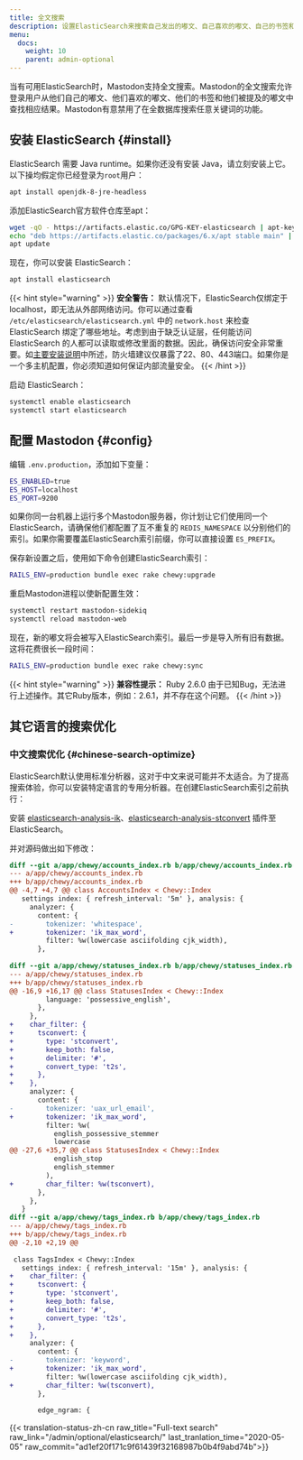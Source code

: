 ```yaml
---
title: 全文搜索
description: 设置ElasticSearch来搜索自己发出的嘟文、自己喜欢的嘟文、自己的书签和自己被提及的嘟文。
menu:
  docs:
    weight: 10
    parent: admin-optional
---
```


当有可用ElasticSearch时，Mastodon支持全文搜索。Mastodon的全文搜索允许登录用户从他们自己的嘟文、他们喜欢的嘟文、他们的书签和他们被提及的嘟文中查找相应结果。Mastodon有意禁用了在全数据库搜索任意关键词的功能。

## 安装 ElasticSearch {#install}

ElasticSearch 需要 Java runtime。如果你还没有安装 Java，请立刻安装上它。以下操均假定你已经登录为`root`用户：

```bash
apt install openjdk-8-jre-headless
```

添加ElasticSearch官方软件仓库至apt：

```bash
wget -qO - https://artifacts.elastic.co/GPG-KEY-elasticsearch | apt-key add -
echo "deb https://artifacts.elastic.co/packages/6.x/apt stable main" | tee -a /etc/apt/sources.list.d/elastic-6.x.list
apt update
```

现在，你可以安装 ElasticSearch：

```bash
apt install elasticsearch
```

{{< hint style="warning" >}}
**安全警告：** 默认情况下，ElasticSearch仅绑定于localhost，即无法从外部网络访问。你可以通过查看 `/etc/elasticsearch/elasticsearch.yml` 中的 `network.host` 来检查 ElasticSearch 绑定了哪些地址。考虑到由于缺乏认证层，任何能访问 ElasticSearch 的人都可以读取或修改里面的数据。因此，确保访问安全非常重要。如[主要安装说明](../../prerequisites/#install-a-firewall-and-only-whitelist-ssh-http-and-https-ports)中所述，防火墙建议仅暴露了22、80、443端口。如果你是一个多主机配置，你必须知道如何保证内部流量安全。
{{< /hint >}}

启动 ElasticSearch：

```bash
systemctl enable elasticsearch
systemctl start elasticsearch
```

## 配置 Mastodon {#config}

编辑 `.env.production`，添加如下变量：

```bash
ES_ENABLED=true
ES_HOST=localhost
ES_PORT=9200
```

如果你同一台机器上运行多个Mastodon服务器，你计划让它们使用同一个ElasticSearch，请确保他们都配置了互不重复的 `REDIS_NAMESPACE` 以分别他们的索引。如果你需要覆盖ElasticSearch索引前缀，你可以直接设置 `ES_PREFIX`。


保存新设置之后，使用如下命令创建ElasticSearch索引：

```bash
RAILS_ENV=production bundle exec rake chewy:upgrade
```

重启Mastodon进程以使新配置生效：

```bash
systemctl restart mastodon-sidekiq
systemctl reload mastodon-web
```

现在，新的嘟文将会被写入ElasticSearch索引。最后一步是导入所有旧有数据。这将花费很长一段时间：

```bash
RAILS_ENV=production bundle exec rake chewy:sync
```

{{< hint style="warning" >}}
**兼容性提示：** Ruby 2.6.0 由于已知Bug，无法进行上述操作。其它Ruby版本，例如：2.6.1，并不存在这个问题。
{{< /hint >}}

## 其它语言的搜索优化

### 中文搜索优化 {#chinese-search-optimize}

ElasticSearch默认使用标准分析器，这对于中文来说可能并不太适合。为了提高搜索体验，你可以安装特定语言的专用分析器。在创建ElasticSearch索引之前执行：


安装 [elasticsearch-analysis-ik](https://github.com/medcl/elasticsearch-analysis-ik)、[elasticsearch-analysis-stconvert](https://github.com/medcl/elasticsearch-analysis-stconvert) 插件至 ElasticSearch。

并对源码做出如下修改：

```diff
diff --git a/app/chewy/accounts_index.rb b/app/chewy/accounts_index.rb
--- a/app/chewy/accounts_index.rb
+++ b/app/chewy/accounts_index.rb
@@ -4,7 +4,7 @@ class AccountsIndex < Chewy::Index
   settings index: { refresh_interval: '5m' }, analysis: {
     analyzer: {
       content: {
-        tokenizer: 'whitespace',
+        tokenizer: 'ik_max_word',
         filter: %w(lowercase asciifolding cjk_width),
       },
 
diff --git a/app/chewy/statuses_index.rb b/app/chewy/statuses_index.rb
--- a/app/chewy/statuses_index.rb
+++ b/app/chewy/statuses_index.rb
@@ -16,9 +16,17 @@ class StatusesIndex < Chewy::Index
         language: 'possessive_english',
       },
     },
+    char_filter: {
+      tsconvert: {
+        type: 'stconvert',
+        keep_both: false,
+        delimiter: '#',
+        convert_type: 't2s',
+      },
+    },
     analyzer: {
       content: {
-        tokenizer: 'uax_url_email',
+        tokenizer: 'ik_max_word',
         filter: %w(
           english_possessive_stemmer
           lowercase
@@ -27,6 +35,7 @@ class StatusesIndex < Chewy::Index
           english_stop
           english_stemmer
         ),
+        char_filter: %w(tsconvert),
       },
     },
   }
diff --git a/app/chewy/tags_index.rb b/app/chewy/tags_index.rb
--- a/app/chewy/tags_index.rb
+++ b/app/chewy/tags_index.rb
@@ -2,10 +2,19 @@
 
 class TagsIndex < Chewy::Index
   settings index: { refresh_interval: '15m' }, analysis: {
+    char_filter: {
+      tsconvert: {
+        type: 'stconvert',
+        keep_both: false,
+        delimiter: '#',
+        convert_type: 't2s',
+      },
+    },
     analyzer: {
       content: {
-        tokenizer: 'keyword',
+        tokenizer: 'ik_max_word',
         filter: %w(lowercase asciifolding cjk_width),
+        char_filter: %w(tsconvert),
       },
 
       edge_ngram: {
```

{{< translation-status-zh-cn raw_title="Full-text search" raw_link="/admin/optional/elasticsearch/" last_tranlation_time="2020-05-05" raw_commit="ad1ef20f171c9f61439f32168987b0b4f9abd74b">}}
